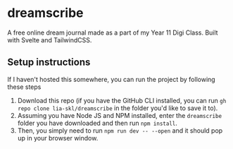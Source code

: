 # dreamscribe

A free online dream journal made as a part of my Year 11 Digi Class. Built with Svelte and TailwindCSS.

## Setup instructions

If I haven't hosted this somewhere, you can run the project by following these steps

1. Download this repo (if you have the GitHub CLI installed, you can run `gh repo clone lia-skl/dreamscribe` in the folder you'd like to save it to).
2. Assuming you have Node JS and NPM installed, enter the `dreamscribe` folder you have downloaded and then run `npm install`.
3. Then, you simply need to run `npm run dev -- --open` and it should pop up in your browser window.
